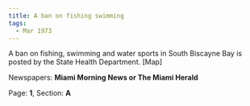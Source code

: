 ```yaml
---  
title: A ban on fishing swimming  
tags:  
  - Mar 1973  
---  
```

  
A ban on fishing, swimming and water sports in South Biscayne Bay is posted by the State Health Department. [Map]  
  
Newspapers: **Miami Morning News or The Miami Herald**  
  
Page: **1**, Section: **A** 
